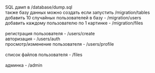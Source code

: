 SQL дамп в /database/dump.sql <br/>
также базу данных можно создать если запустить /migration/tables <br/>
добавить 10 случайных пользователей в базу - /migration/users <br/>
добавить каждому пользователю по 1 картинке - /migration/files <br/>
<br/>
регистрация пользователя - /users/create <br/>
авторизация - /users/auth <br/>
просмотр/изменение пользователя - /users/profile <br/>
 <br/>
список файлов пользователя - /files <br/>
 <br/>
админка - /admin <br/>